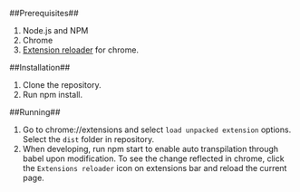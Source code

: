 ##Prerequisites##
1. Node.js and NPM
2. Chrome
3. [Extension reloader](https://chrome.google.com/webstore/detail/extensions-reloader/fimgfedafeadlieiabdeeaodndnlbhid?hl=en-US) for chrome.

##Installation##
1. Clone the repository.
2. Run npm install.

##Running##
1. Go to chrome://extensions and select `load unpacked extension` options. Select the `dist` folder in repository.
2. When developing, run npm start to enable auto transpilation through babel upon modification. To see the change reflected in chrome, click the `Extensions reloader` icon on extensions bar and reload the current page.
